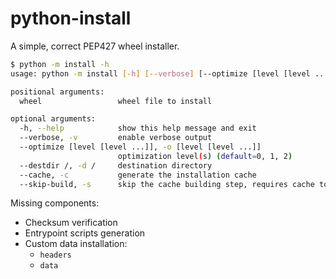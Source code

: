 # python-install

A simple, correct PEP427 wheel installer.

```sh
$ python -m install -h
usage: python -m install [-h] [--verbose] [--optimize [level [level ...]]] [--destdir /] [--cache] [--skip-build] [wheel]

positional arguments:
  wheel                 wheel file to install

optional arguments:
  -h, --help            show this help message and exit
  --verbose, -v         enable verbose output
  --optimize [level [level ...]], -o [level [level ...]]
                        optimization level(s) (default=0, 1, 2)
  --destdir /, -d /     destination directory
  --cache, -c           generate the installation cache
  --skip-build, -s      skip the cache building step, requires cache to be present already
```

Missing components:
  - Checksum verification
  - Entrypoint scripts generation
  - Custom data installation:
    - `headers`
    - `data`
